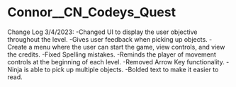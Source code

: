 # Connor__CN_Codeys_Quest

Change Log 3/4/2023:
  -Changed UI to display the user objective throughout the level.
  -Gives user feedback when picking up objects.
  -Create a menu where the user can start the game, view controls, and view the credits.
  -Fixed Spelling mistakes.
  -Reminds the player of movement controls at the beginning of each level.
  -Removed Arrow Key functionality.
  -Ninja is able to pick up multiple objects.
  -Bolded text to make it easier to read.
